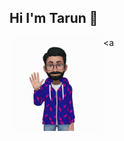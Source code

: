## Hi I'm Tarun 👋

<a <img align="left" width="150" height="150" src="https://github.com/Tarun280896/Tarun280896/blob/master/AR_Tarun/AREmoji_20200809_125437_25508.gif?raw=true"></a>

<!--
**Tarun280896/Tarun280896** is a ✨ _special_ ✨ repository because its `README.md` (this file) appears on your GitHub profile.

Here are some ideas to get you started:

- 🔭 I’m currently working on ...
- 🌱 I’m currently learning ...
- 👯 I’m looking to collaborate on ...
- 🤔 I’m looking for help with ...
- 💬 Ask me about ...
- 📫 How to reach me: ...
- 😄 Pronouns: ...
- ⚡ Fun fact: ...
-->
